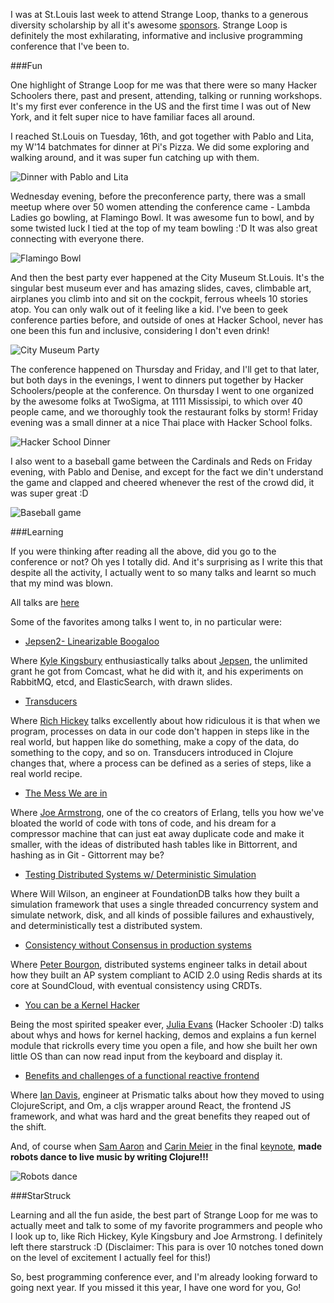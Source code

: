 <!-- 
.. title: The week of Strange Loop
.. slug: the-week-of-strange-loop
.. date: 2014-09-21 22:23:43 UTC-04:00
.. tags: Geek, HackerSchool, Fun, Conference
.. link: 
.. description: 
.. type: text
.. author: Madhumitha Viswanathan
-->

I was at St.Louis last week to attend Strange Loop, thanks to a generous diversity scholarship by all it's awesome [sponsors](https://thestrangeloop.com/sponsors). Strange Loop is definitely the most exhilarating, informative and inclusive programming conference that I've been to.

###Fun

One highlight of Strange Loop for me was that there were so many Hacker Schoolers there, past and present, attending, talking or running workshops. It's my first ever conference in the US and the first time I was out of New York, and it felt super nice to have familiar faces all around. 

I reached St.Louis on Tuesday, 16th, and got together with Pablo and Lita, my W'14 batchmates for dinner at Pi's Pizza. We did some exploring and walking around, and it was super fun catching up with them.

![Dinner with Pablo and Lita](/images/strangeloop/dinner1.jpg)

Wednesday evening, before the preconference party, there was a small meetup where over 50 women attending the conference came - Lambda Ladies go bowling, at Flamingo Bowl. It was awesome fun to bowl, and by some twisted luck I tied at the top of my team bowling :'D It was also great connecting with everyone there.

![Flamingo Bowl](/images/strangeloop/bowling.jpg)

And then the best party ever happened at the City Museum St.Louis. It's the singular best museum ever and has amazing slides, caves, climbable art, airplanes you climb into and sit on the cockpit, ferrous wheels 10 stories atop. You can only walk out of it feeling like a kid. I've been to geek conference parties before, and outside of ones at Hacker School, never has one been this fun and inclusive, considering I don't even drink!

![City Museum Party](/images/strangeloop/museum.jpg)

The conference happened on Thursday and Friday, and I'll get to that later, but both days in the evenings, I went to dinners put together by Hacker Schoolers/people at the conference. On thursday I went to one organized by the awesome folks at TwoSigma, at 1111 Mississipi, to which over 40 people came, and we thoroughly took the restaurant folks by storm! Friday evening was a small dinner at a nice Thai place with Hacker School folks.

![Hacker School Dinner](/images/strangeloop/dinner2.jpg)

I also went to a baseball game between the Cardinals and Reds on Friday evening, with Pablo and Denise, and except for the fact we din't understand the game and clapped and cheered whenever the rest of the crowd did, it was super great :D

![Baseball game](../images/strangeloop/baseball.jpg)


###Learning

If you were thinking after reading all the above, did you go to the conference or not? Oh yes I totally did. And it's surprising as I write this that despite all the activity, I actually went to so many talks and learnt so much that my mind was blown.

All talks are [here](https://www.youtube.com/channel/UC_QIfHvN9auy2CoOdSfMWDw/videos)

Some of the favorites among talks I went to, in no particular were:

* [Jepsen2- Linearizable Boogaloo](https://www.youtube.com/watch?v=QdkS6ZjeR7Q)

Where [Kyle Kingsbury](https://twitter.com/aphyrr) enthusiastically talks about [Jepsen](https://github.com/aphyr/jepsen), the unlimited grant he got from Comcast, what he did with it, and his experiments on RabbitMQ, etcd, and ElasticSearch, with drawn slides. 

* [Transducers](https://www.youtube.com/watch?v=6mTbuzafcII)

Where [Rich Hickey](https://twitter.com/richhickey) talks excellently about how ridiculous it is that when we program, processes on data in our code don't happen in steps like in the real world, but happen like do something, make a copy of the data, do something to the copy, and so on. Transducers introduced in Clojure changes that, where a process can be defined as a series of steps, like a real world recipe.

* [The Mess We are in](https://www.youtube.com/watch?v=lKXe3HUG2l4)

Where [Joe Armstrong](https://twitter.com/joeerl), one of the co creators of Erlang, tells you how we've bloated the world of code with tons of code, and his dream for a compressor machine that can just eat away duplicate code and make it smaller, with the ideas of distributed hash tables like in Bittorrent, and hashing as in Git - Gittorrent may be?

* [Testing Distributed Systems w/ Deterministic Simulation](https://www.youtube.com/watch?v=4fFDFbi3toc)

Where Will Wilson, an engineer at FoundationDB talks how they built a simulation framework that uses a single threaded concurrency system and simulate network, disk, and all kinds of possible failures and exhaustively, and deterministically test a distributed system. 

* [Consistency without Consensus in production systems](https://www.youtube.com/watch?v=em9zLzM8O7c)

Where [Peter Bourgon](https://twitter.com/peterbourgon), distributed systems engineer talks in detail about how they built an AP system compliant to ACID 2.0 using Redis shards at its core at SoundCloud, with eventual consistency using CRDTs. 

* [You can be a Kernel Hacker](https://www.youtube.com/watch?v=0IQlpFWTFbM)

Being the most spirited speaker ever, [Julia Evans](https://twitter.com/b0rk) (Hacker Schooler :D) talks about whys and hows for kernel hacking, demos and explains a fun kernel module that rickrolls every time you open a file, and how she built her own little OS than can now read input from the keyboard and display it.

* [Benefits and challenges of a functional reactive frontend](https://www.youtube.com/watch?v=TihhFQjtiZU)

Where [Ian Davis](https://twitter.com/jungziege), engineer at Prismatic talks about how they moved to using ClojureScript, and Om, a cljs wrapper around React, the frontend JS framework, and what was hard and the great benefits they reaped out of the shift.

And, of course when [Sam Aaron](https://twitter.com/samaaron) and [Carin Meier](https://twitter.com/gigasquid) in the final [keynote](https://www.youtube.com/watch?v=3_zW63dcZB0), **made robots dance to live music by writing Clojure!!!**

![Robots dance](../images/strangeloop/robots.jpg)

###StarStruck

Learning and all the fun aside, the best part of Strange Loop for me was to actually meet and talk to some of my favorite programmers and people who I look up to, like Rich Hickey, Kyle Kingsbury and Joe Armstrong. I definitely left there starstruck :D (Disclaimer: This para is over 10 notches toned down on the level of excitement I actually feel for this!)


So, best programming conference ever, and I'm already looking forward to going next year. If you missed it this year, I have one word for you, Go!





